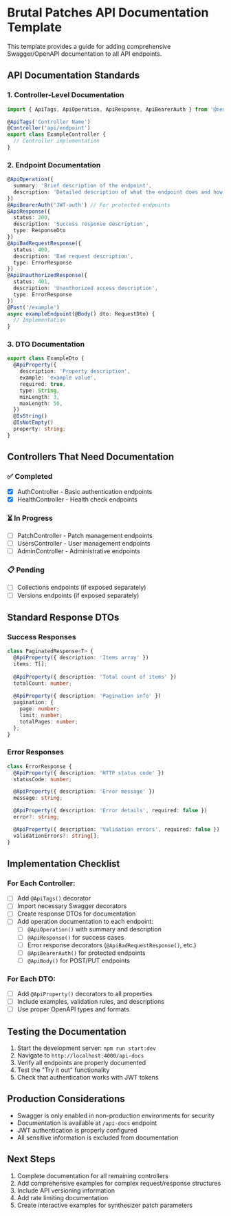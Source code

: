 # Brutal Patches API Documentation Template

This template provides a guide for adding comprehensive Swagger/OpenAPI documentation to all API endpoints.

## API Documentation Standards

### 1. Controller-Level Documentation

```typescript
import { ApiTags, ApiOperation, ApiResponse, ApiBearerAuth } from '@nestjs/swagger';

@ApiTags('Controller Name')
@Controller('api/endpoint')
export class ExampleController {
  // Controller implementation
}
```

### 2. Endpoint Documentation

```typescript
@ApiOperation({ 
  summary: 'Brief description of the endpoint',
  description: 'Detailed description of what the endpoint does and how to use it'
})
@ApiBearerAuth('JWT-auth') // For protected endpoints
@ApiResponse({ 
  status: 200, 
  description: 'Success response description', 
  type: ResponseDto 
})
@ApiBadRequestResponse({ 
  status: 400, 
  description: 'Bad request description', 
  type: ErrorResponse 
})
@ApiUnauthorizedResponse({ 
  status: 401, 
  description: 'Unauthorized access description', 
  type: ErrorResponse 
})
@Post('/example')
async exampleEndpoint(@Body() dto: RequestDto) {
  // Implementation
}
```

### 3. DTO Documentation

```typescript
export class ExampleDto {
  @ApiProperty({
    description: 'Property description',
    example: 'example value',
    required: true,
    type: String,
    minLength: 3,
    maxLength: 50,
  })
  @IsString()
  @IsNotEmpty()
  property: string;
}
```

## Controllers That Need Documentation

### ✅ Completed
- [x] AuthController - Basic authentication endpoints
- [x] HealthController - Health check endpoints

### ⏳ In Progress
- [ ] PatchController - Patch management endpoints
- [ ] UsersController - User management endpoints
- [ ] AdminController - Administrative endpoints

### 📋 Pending
- [ ] Collections endpoints (if exposed separately)
- [ ] Versions endpoints (if exposed separately)

## Standard Response DTOs

### Success Responses
```typescript
class PaginatedResponse<T> {
  @ApiProperty({ description: 'Items array' })
  items: T[];
  
  @ApiProperty({ description: 'Total count of items' })
  totalCount: number;
  
  @ApiProperty({ description: 'Pagination info' })
  pagination: {
    page: number;
    limit: number;
    totalPages: number;
  };
}
```

### Error Responses
```typescript
class ErrorResponse {
  @ApiProperty({ description: 'HTTP status code' })
  statusCode: number;

  @ApiProperty({ description: 'Error message' })
  message: string;

  @ApiProperty({ description: 'Error details', required: false })
  error?: string;

  @ApiProperty({ description: 'Validation errors', required: false })
  validationErrors?: string[];
}
```

## Implementation Checklist

### For Each Controller:
- [ ] Add `@ApiTags()` decorator
- [ ] Import necessary Swagger decorators
- [ ] Create response DTOs for documentation
- [ ] Add operation documentation to each endpoint:
  - [ ] `@ApiOperation()` with summary and description
  - [ ] `@ApiResponse()` for success cases
  - [ ] Error response decorators (`@ApiBadRequestResponse()`, etc.)
  - [ ] `@ApiBearerAuth()` for protected endpoints
  - [ ] `@ApiBody()` for POST/PUT endpoints

### For Each DTO:
- [ ] Add `@ApiProperty()` decorators to all properties
- [ ] Include examples, validation rules, and descriptions
- [ ] Use proper OpenAPI types and formats

## Testing the Documentation

1. Start the development server: `npm run start:dev`
2. Navigate to `http://localhost:4000/api-docs`
3. Verify all endpoints are properly documented
4. Test the "Try it out" functionality
5. Check that authentication works with JWT tokens

## Production Considerations

- Swagger is only enabled in non-production environments for security
- Documentation is available at `/api-docs` endpoint
- JWT authentication is properly configured
- All sensitive information is excluded from documentation

## Next Steps

1. Complete documentation for all remaining controllers
2. Add comprehensive examples for complex request/response structures
3. Include API versioning information
4. Add rate limiting documentation
5. Create interactive examples for synthesizer patch parameters